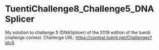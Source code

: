 # TuentiChallenge8_Challenge5_DNASplicer
My solution to challenge 5 (DNASplicer) of the 2018 edition of the tuenti challenge contest.
Challenge URL: https://contest.tuenti.net/Challenges?id=5
